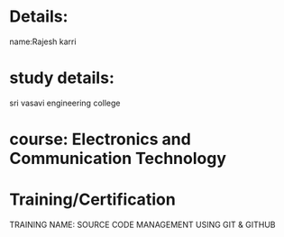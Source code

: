# Details: 
name:Rajesh karri

# study details:
sri vasavi engineering college

# course: Electronics and Communication Technology

# Training/Certification
TRAINING NAME: SOURCE CODE MANAGEMENT USING GIT & GITHUB



